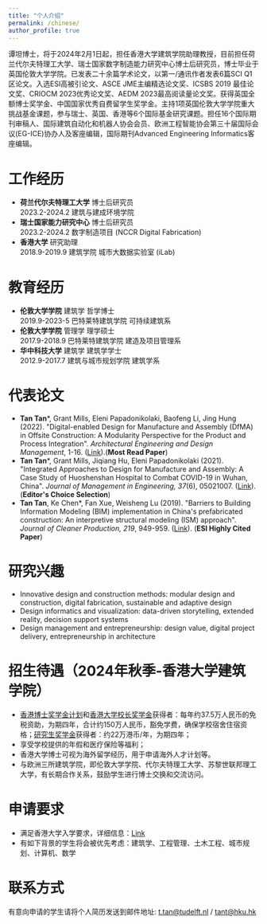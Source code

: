 ```yaml
---
title: "个人介绍"
permalink: /chinese/
author_profile: true
---
```

谭坦博士，将于2024年2月1日起，担任香港大学建筑学院助理教授，目前担任荷兰代尔夫特理工大学、瑞士国家数字制造能力研究中心博士后研究员，博士毕业于英国伦敦大学学院。已发表二十余篇学术论文，以第一/通讯作者发表6篇SCI Q1区论文。入选ESI高被引论文、ASCE JME主编精选论文奖、ICSBS 2019 最佳论文奖、CRIOCM 2023优秀论文奖、AEDM 2023最高阅读量论文奖。获得英国全额博士奖学金、中国国家优秀自费留学生奖学金。主持1项英国伦敦大学学院重大挑战基金课题，参与瑞士、英国、香港等6个国际基金研究课题。担任16个国际期刊审稿人、国际建筑自动化和机器人协会会员、欧洲工程智能协会第三十届国际会议(EG-ICE)协办人及客座编辑，国际期刊Advanced Engineering Informatics客座编辑。

# 工作经历
* **荷兰代尔夫特理工大学** 博士后研究员
<br>2023.2-2024.2 建筑与建成环境学院
* **瑞士国家能力研究中心** 博士后研究员
<br>2023.2-2024.2 数字制造项目 (NCCR Digital Fabrication)
* **香港大学** 研究助理
<br>2018.9-2019.9 建筑学院 城市大数据实验室 (iLab)

# 教育经历
* **伦敦大学学院** 建筑学 哲学博士
<br>2019.9-2023-5 巴特莱特建筑学院 可持续建筑系
* **伦敦大学学院** 管理学 理学硕士
<br>2017.9-2018.9 巴特莱特建筑学院 建造及项目管理系
* **华中科技大学** 建筑学 建筑学学士
<br>2012.9-2017.7 建筑与城市规划学院 建筑学系  

# 代表论文
* **Tan Tan***, Grant Mills, Eleni Papadonikolaki, Baofeng Li, Jing Hung (2022). "Digital-enabled Design for Manufacture and Assembly (DfMA) in Offsite Construction: A Modularity Perspective for the Product and Process Integration". <i>Architectural Engineering and Design Management</i>, 1-16. ([Link](https://doi.org/10.1080/17452007.2022.2104208)).(**Most Read Paper**)
* **Tan Tan***, Grant Mills, Jiqiang Hu, Eleni Papadonikolaki (2021). "Integrated Approaches to Design for Manufacture and Assembly: A Case Study of Huoshenshan Hospital to Combat COVID-19 in Wuhan, China". <i>Journal of Management in Engineering, 37</i>(6), 05021007. ([Link](https://ascelibrary.org/doi/abs/10.1061/%28ASCE%29ME.1943-5479.0000972)). (**Editor's Choice Selection**)
* **Tan Tan**, Ke Chen*, Fan Xue, Weisheng Lu (2019). "Barriers to Building Information Modeling (BIM) implementation in China's prefabricated construction: An interpretive structural modeling (ISM) approach". <i>Journal of Cleaner Production, 219</i>, 949-959. ([Link](https://www.sciencedirect.com/science/article/abs/pii/S095965261930530X)). (**ESI Highly Cited Paper**)

# 研究兴趣
* Innovative design and construction methods: modular design and construction, digital fabrication, sustainable and adaptive design
* Design informatics and visualization: data-driven storytelling, extended reality, decision support systems
* Design management and entrepreneurship: design value, digital project delivery, entrepreneurship in architecture

# 招生待遇（2024年秋季-香港大学建筑学院）
* [香港博士奖学金计划](https://gradsch.hku.hk/prospective_students/fees_scholarships_and_financial_support/hong_kong_phd_fellowship_scheme)和[香港大学校长奖学金](https://gradsch.hku.hk/prospective_students/fees_scholarships_and_financial_support/hku_presidential_phd_scholar_programme)获得者：每年约37.5万人民币的免税资助，为期四年，合计约150万人民币，豁免学费，确保学校宿舍住宿资格；[研究生奖学金](https://gradsch.hku.hk/prospective_students/fees_scholarships_and_financial_support/postgraduate_scholarships)获得者：约22万港币/年，为期四年；
* 享受学校提供的年假和医疗保险等福利；
* 香港大学博士可视为海外留学经历，用于申请海外人才计划等。
* 与欧洲三所建筑学院，即伦敦大学学院、代尔夫特理工大学、苏黎世联邦理工大学，有长期合作关系，鼓励学生进行博士交换和交流访问。

# 申请要求
* 满足香港大学入学要求，详细信息：[Link](https://engg.hku.hk/Admissions/PhD-MPhil/Admission-Requirements)
* 有如下背景的学生将会被优先考虑：建筑学、工程管理、土木工程、城市规划、计算机、数学

# 联系方式
有意向申请的学生请将个人简历发送到邮件地址: t.tan@tudelft.nl / tant@hku.hk

